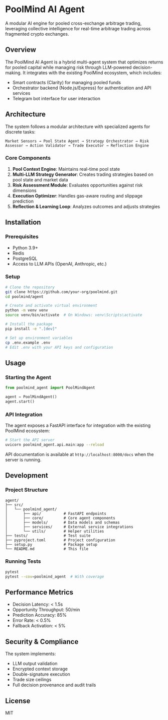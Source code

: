 # PoolMind AI Agent

A modular AI engine for pooled cross-exchange arbitrage trading, leveraging collective intelligence for real-time arbitrage trading across fragmented crypto exchanges.

## Overview

The PoolMind AI Agent is a hybrid multi-agent system that optimizes returns for pooled capital while managing risk through LLM-powered decision-making. It integrates with the existing PoolMind ecosystem, which includes:

- Smart contracts (Clarity) for managing pooled funds
- Orchestrator backend (Node.js/Express) for authentication and API services
- Telegram bot interface for user interaction

## Architecture

The system follows a modular architecture with specialized agents for discrete tasks:

```
Market Sensors → Pool State Agent → Strategy Orchestrator → Risk Assessor → Action Validator → Trade Executor → Reflection Engine
```

### Core Components

1. **Pool Context Engine**: Maintains real-time pool state
2. **Multi-LLM Strategy Generator**: Creates trading strategies based on pool state and market data
3. **Risk Assessment Module**: Evaluates opportunities against risk dimensions
4. **Execution Optimizer**: Handles gas-aware routing and slippage prediction
5. **Reflection & Learning Loop**: Analyzes outcomes and adjusts strategies

## Installation

### Prerequisites

- Python 3.9+
- Redis
- PostgreSQL
- Access to LLM APIs (OpenAI, Anthropic, etc.)

### Setup

```bash
# Clone the repository
git clone https://github.com/your-org/poolmind.git
cd poolmind/agent

# Create and activate virtual environment
python -m venv venv
source venv/bin/activate  # On Windows: venv\Scripts\activate

# Install the package
pip install -e ".[dev]"

# Set up environment variables
cp .env.example .env
# Edit .env with your API keys and configuration
```

## Usage

### Starting the Agent

```python
from poolmind_agent import PoolMindAgent

agent = PoolMindAgent()
agent.start()
```

### API Integration

The agent exposes a FastAPI interface for integration with the existing PoolMind ecosystem:

```bash
# Start the API server
uvicorn poolmind_agent.api.main:app --reload
```

API documentation is available at `http://localhost:8000/docs` when the server is running.

## Development

### Project Structure

```
agent/
├── src/
│   └── poolmind_agent/
│       ├── api/          # FastAPI endpoints
│       ├── core/         # Core agent components
│       ├── models/       # Data models and schemas
│       ├── services/     # External service integrations
│       └── utils/        # Helper utilities
├── tests/                # Test suite
├── pyproject.toml        # Project configuration
├── setup.py              # Package setup
└── README.md             # This file
```

### Running Tests

```bash
pytest
pytest --cov=poolmind_agent  # With coverage
```

## Performance Metrics

- Decision Latency: < 1.5s
- Opportunity Throughput: 50/min
- Prediction Accuracy: 85%
- Error Rate: < 0.5%
- Fallback Activation: < 5%

## Security & Compliance

The system implements:
- LLM output validation
- Encrypted context storage
- Double-signature execution
- Trade size ceilings
- Full decision provenance and audit trails

## License

MIT
